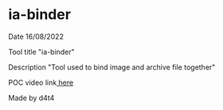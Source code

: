 # ia-binder

<p>Date 16/08/2022</p>
<p>Tool title "ia-binder"</p>
<p>Description "Tool used to bind image and archive file together"</p>
<p>POC video link<a href="https://youtu.be/xVxuiB_z0r4"> here</a></p>
<p>Made by d4t4</p>
